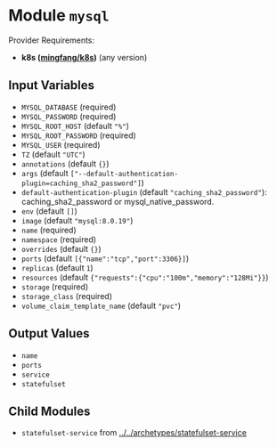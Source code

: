 
# Module `mysql`

Provider Requirements:
* **k8s ([mingfang/k8s](https://registry.terraform.io/providers/mingfang/k8s/latest))** (any version)

## Input Variables
* `MYSQL_DATABASE` (required)
* `MYSQL_PASSWORD` (required)
* `MYSQL_ROOT_HOST` (default `"%"`)
* `MYSQL_ROOT_PASSWORD` (required)
* `MYSQL_USER` (required)
* `TZ` (default `"UTC"`)
* `annotations` (default `{}`)
* `args` (default `["--default-authentication-plugin=caching_sha2_password"]`)
* `default-authentication-plugin` (default `"caching_sha2_password"`): caching_sha2_password or mysql_native_password.
* `env` (default `[]`)
* `image` (default `"mysql:8.0.19"`)
* `name` (required)
* `namespace` (required)
* `overrides` (default `{}`)
* `ports` (default `[{"name":"tcp","port":3306}]`)
* `replicas` (default `1`)
* `resources` (default `{"requests":{"cpu":"100m","memory":"128Mi"}}`)
* `storage` (required)
* `storage_class` (required)
* `volume_claim_template_name` (default `"pvc"`)

## Output Values
* `name`
* `ports`
* `service`
* `statefulset`

## Child Modules
* `statefulset-service` from [../../archetypes/statefulset-service](../../archetypes/statefulset-service)

